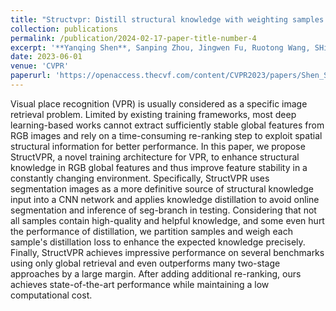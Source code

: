 ```yaml
---
title: "Structvpr: Distill structural knowledge with weighting samples for visual place recognition"
collection: publications
permalink: /publication/2024-02-17-paper-title-number-4
excerpt: '**Yanqing Shen**, Sanping Zhou, Jingwen Fu, Ruotong Wang, SHitao Chen, Nanning Zheng*'
date: 2023-06-01
venue: 'CVPR'
paperurl: 'https://openaccess.thecvf.com/content/CVPR2023/papers/Shen_StructVPR_Distill_Structural_Knowledge_With_Weighting_Samples_for_Visual_Place_CVPR_2023_paper.pdf'
---
```


Visual place recognition (VPR) is usually considered as a specific image retrieval problem. Limited by existing training frameworks, most deep learning-based works cannot extract sufficiently stable global features from RGB images and rely on a time-consuming re-ranking step to exploit spatial structural information for better performance. In this paper, we propose StructVPR, a novel training architecture for VPR, to enhance structural knowledge in RGB global features and thus improve feature stability in a constantly changing environment. Specifically, StructVPR uses segmentation images as a more definitive source of structural knowledge input into a CNN network and applies knowledge distillation to avoid online segmentation and inference of seg-branch in testing. Considering that not all samples contain high-quality and helpful knowledge, and some even hurt the performance of distillation, we partition samples and weigh each sample's distillation loss to enhance the expected knowledge precisely. Finally, StructVPR achieves impressive performance on several benchmarks using only global retrieval and even outperforms many two-stage approaches by a large margin. After adding additional re-ranking, ours achieves state-of-the-art performance while maintaining a low computational cost.
